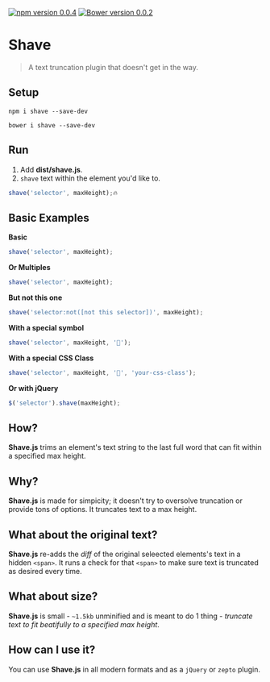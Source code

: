 [![npm version 0.0.4](https://badge.fury.io/js/truncated.js.svg)](https://www.npmjs.com/package/dollarshaveclub/shave)
[![Bower version 0.0.2](https://badge.fury.io/bo/truncated.js.svg)](https://github.com/yowainwright/dollarshaveclub/shave)

# Shave

> A text truncation plugin that doesn't get in the way.

## Setup

```terminal
npm i shave --save-dev
```
```terminal
bower i shave --save-dev
```

## Run

1. Add **dist/shave.js**.
3. `shave` text within the element you'd like to.

```javascript
shave('selector', maxHeight);🔥
```

## Basic Examples

**Basic**
```javascript
shave('selector', maxHeight);
```

**Or Multiples**
```javascript
shave('selector', maxHeight);
```

**But not this one**
```javascript
shave('selector:not([not this selector])', maxHeight);
```
**With a special symbol**
```javascript
shave('selector', maxHeight, '🍻');
```

**With a special CSS Class**
```javascript
shave('selector', maxHeight, '🙌', 'your-css-class');
```

**Or with jQuery**
```javascript
$('selector').shave(maxHeight);
```

## How?

**Shave.js** trims an element's text string to the last full word that can fit within a specified max height.

## Why?

**Shave.js** is made for simpicity; it doesn't try to oversolve truncation or provide tons of options. It truncates text to a max height.

## What about the original text?

**Shave.js** re-adds the _diff_ of the original seleected elements's text in a hidden `<span>`. It runs a check for that `<span>` to make sure text is truncated as desired every time.

## What about size?

**Shave.js** is small - `~1.5kb` unminified and is meant to do 1 thing - _truncate text to fit beatifully to a specified max height_.

## How can I use it?

You can use **Shave.js** in all modern formats and as a `jQuery` or `zepto` plugin.
